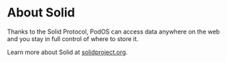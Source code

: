 # About Solid

Thanks to the Solid Protocol, PodOS can access data anywhere on the web and you stay in full control of where to store it.

Learn more about Solid at [solidproject.org](https://solidproject.org).
